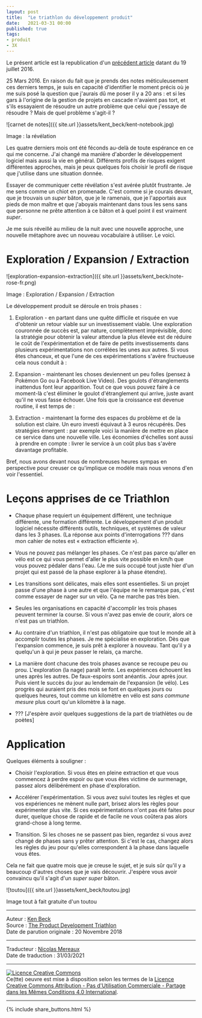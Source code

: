 ```yaml
---
layout: post
title:  "Le triathlon du développement produit"
date:   2021-03-31 00:00
published: true
tags:
- produit
- 3X
---
```



Le présent article est la republication d'un [précédent article](https://www.facebook.com/notes/kent-beck/the-product-development-triathlon/1215075478525314/) datant du 19 juillet 2016.

25 Mars 2016. En raison du fait que je prends des notes méticuleusement ces derniers temps, je suis en capacité d'identifier le moment précis où je me suis posé la question que j'aurais dû me poser il y a 20 ans : et si les gars à l'origine de la gestion de projets en cascade n'avaient pas tort, et s'ils essayaient de résoudre un autre problème que celui que j'essaye de résoudre ? Mais de quel problème s'agit-il ?

![carnet de notes]({{ site.url }}assets/kent_beck/kent-notebook.jpg)

Image : la révélation

Les quatre derniers mois ont été féconds au-delà de toute espérance en ce qui me concerne. J'ai changé ma manière d'aborder le développement logiciel mais aussi la vie en général. Différents profils de risques exigent différentes approches, mais je peux quelques fois choisir le profil de risque que j'utilise dans une situation donnée.

Essayer de communiquer cette révélation s'est avérée plutôt frustrante. Je me sens comme un chiot en promenade. C'est comme si je courais devant, que je trouvais un _super_ bâton, que je le ramenais, que je l'apportais aux pieds de mon maître et que j'aboyais maintenant dans tous les sens sans que personne ne prête attention à ce bâton et à quel point il est vraiment _super_.

Je me suis réveillé au milieu de la nuit avec une nouvelle approche, une nouvelle métaphore avec un nouveau vocabulaire à utiliser. Le voici.

# Exploration / Expansion / Extraction

![exploration-expansion-extraction]({{ site.url }}assets/kent_beck/note-rose-fr.png)

Image : Exploration / Expansion / Extraction

Le développement produit se déroule en trois phases :

1. Exploration - en partant dans une quête difficile et risquée en vue d'obtenir un retour viable sur un investissement viable. Une exploration couronnée de succès est, par nature, complètement imprévisible, donc la stratégie pour obtenir la valeur attendue la plus élevée est de réduire le coût de l'expérimentation et de faire de petits investissements dans plusieurs expérimentations non corrélées les unes aux autres. Si vous êtes chanceux, et que l'une de ces expérimentations s'avère fructueuse cela nous conduit à :

2. Expansion - maintenant les choses deviennent un peu folles (pensez à Pokémon Go ou à Facebook Live Video). Des goulots d'étranglements inattendus font leur apparition. Tout ce que vous pouvez faire à ce moment-là c'est éliminer le goulot d'étranglement qui arrive, juste avant qu'il ne vous fasse échouer. Une fois que la croissance est devenue routine, il est temps de :

3. Extraction - maintenant la forme des espaces du problème et de la solution est claire. Un euro investi équivaut à 3 euros récupérés. Des stratégies émergent : par exemple voici la manière de mettre en place ce service dans une nouvelle ville. Les économies d'échelles sont aussi à prendre en compte : livrer le service à un coût plus bas s'avère davantage profitable.

Bref, nous avons devant nous de nombreuses heures sympas en perspective pour creuser ce qu'implique ce modèle mais nous venons d'en voir l'essentiel.

# Leçons apprises de ce Triathlon

* Chaque phase requiert un équipement différent, une technique différente, une formation différente. Le développement d'un produit logiciel nécessite différents outils, techniques, et systèmes de valeur dans les 3 phases. (La réponse aux points d'interrogations ??? dans mon cahier de notes est « extraction efficiente »).

* Vous ne pouvez pas mélanger les phases. Ce n'est pas parce qu'aller en vélo est ce qui vous permet d'aller le plus vite possible en km/h que vous pouvez pédaler dans l'eau. (Je me suis occupé tout juste hier d'un projet qui est passé de la phase explorer à la phase étendre).

* Les transitions sont délicates, mais elles sont essentielles. Si un projet passe d'une phase à une autre et que l'équipe ne le remarque pas, c'est comme essayer de nager sur un vélo. Ça ne marche pas très bien.

* Seules les organisations en capacité d'accomplir les trois phases peuvent terminer la course. Si vous n'avez pas envie de courir, alors ce n'est pas un triathlon.

* Au contraire d'un triathlon, il n'est pas obligatoire que tout le monde ait à accomplir toutes les phases. Je me spécialise en exploration. Dès que l'expansion commence, je suis prêt à explorer à nouveau. Tant qu'il y a quelqu'un à qui je peux passer le relais, ça marche.

* La manière dont chacune des trois phases avance se recoupe peu ou prou. L'exploration (la nage) paraît lente. Les expériences échouent les unes après les autres. De faux-espoirs sont anéantis. Jour après jour. Puis vient le succès du jour au lendemain de l'expansion (le vélo). Les progrès qui auraient pris des mois se font en quelques jours ou quelques heures, tout comme un kilomètre en vélo est _sans commune mesure_ plus court qu'un kilomètre à la nage.

* ??? \[J'espère avoir quelques suggestions de la part de triathlètes ou de poètes\]

# Application

Quelques éléments à souligner :

* Choisir l'exploration. Si vous êtes en pleine extraction et que vous commencez à perdre espoir ou que vous êtes victime de surmenage, passez alors délibérément en phase d'exploration.

* Accélérer l'expérimentation. Si vous avez suivi toutes les règles et que vos expériences ne mènent nulle part, brisez alors les règles pour expérimenter plus vite. Si ces expérimentations n'ont pas été faites pour durer, quelque chose de rapide et de facile ne vous coûtera pas alors grand-chose à long terme.

* Transition. Si les choses ne se passent pas bien, regardez si vous avez changé de phases sans y prêter attention. Si c'est le cas, changez alors les règles du jeu pour qu'elles correspondent à la phase dans laquelle vous êtes.

Cela ne fait que quatre mois que je creuse le sujet, et je suis sûr qu'il y a beaucoup d'autres choses que je vais découvrir. J'espère vous avoir convaincu qu'il s'agit d'un _super super_ bâton.

![toutou]({{ site.url }}assets/kent_beck/toutou.jpg)

Image tout à fait gratuite d'un toutou

---
Auteur : [Ken Beck](https://medium.com/@kentbeck_7670/about)  
Source : [The Product Development Triathlon](https://medium.com/@kentbeck_7670/the-product-development-triathlon-6464e2763c46)  
Date de parution originale : 20 Novembre 2018  

---
Traducteur : [Nicolas Mereaux](http://www.les-traducteurs-agiles.org/traducteurs/)  
Date de traduction : 31/03/2021  

---

<a rel="license" href="http://creativecommons.org/licenses/by-nc-sa/4.0/"><img alt="Licence Creative Commons" style="border-width:0" src="http://i.creativecommons.org/l/by-nc-sa/4.0/88x31.png" /></a><br />Ce(tte) oeuvre est mise à disposition selon les termes de la <a rel="license" href="http://creativecommons.org/licenses/by-nc-sa/4.0/">Licence Creative Commons Attribution - Pas d'Utilisation Commerciale - Partage dans les Mêmes Conditions 4.0 International</a>.

---

{% include share_buttons.html %}
